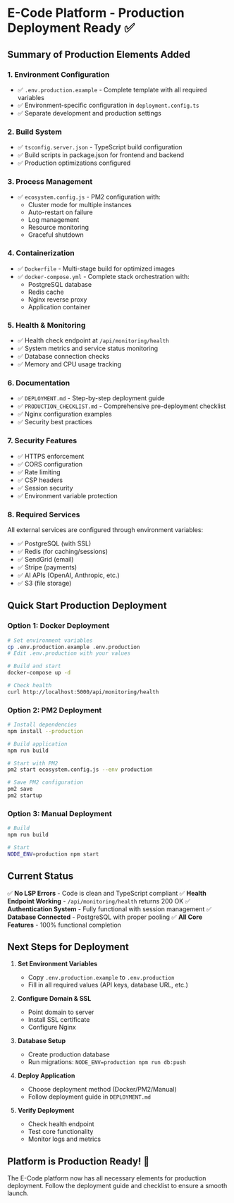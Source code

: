 # E-Code Platform - Production Deployment Ready ✅

## Summary of Production Elements Added

### 1. **Environment Configuration**
- ✅ `.env.production.example` - Complete template with all required variables
- ✅ Environment-specific configuration in `deployment.config.ts`
- ✅ Separate development and production settings

### 2. **Build System**
- ✅ `tsconfig.server.json` - TypeScript build configuration
- ✅ Build scripts in package.json for frontend and backend
- ✅ Production optimizations configured

### 3. **Process Management**
- ✅ `ecosystem.config.js` - PM2 configuration with:
  - Cluster mode for multiple instances
  - Auto-restart on failure
  - Log management
  - Resource monitoring
  - Graceful shutdown

### 4. **Containerization**
- ✅ `Dockerfile` - Multi-stage build for optimized images
- ✅ `docker-compose.yml` - Complete stack orchestration with:
  - PostgreSQL database
  - Redis cache
  - Nginx reverse proxy
  - Application container

### 5. **Health & Monitoring**
- ✅ Health check endpoint at `/api/monitoring/health`
- ✅ System metrics and service status monitoring
- ✅ Database connection checks
- ✅ Memory and CPU usage tracking

### 6. **Documentation**
- ✅ `DEPLOYMENT.md` - Step-by-step deployment guide
- ✅ `PRODUCTION_CHECKLIST.md` - Comprehensive pre-deployment checklist
- ✅ Nginx configuration examples
- ✅ Security best practices

### 7. **Security Features**
- ✅ HTTPS enforcement
- ✅ CORS configuration
- ✅ Rate limiting
- ✅ CSP headers
- ✅ Session security
- ✅ Environment variable protection

### 8. **Required Services**
All external services are configured through environment variables:
- ✅ PostgreSQL (with SSL)
- ✅ Redis (for caching/sessions)
- ✅ SendGrid (email)
- ✅ Stripe (payments)
- ✅ AI APIs (OpenAI, Anthropic, etc.)
- ✅ S3 (file storage)

## Quick Start Production Deployment

### Option 1: Docker Deployment
```bash
# Set environment variables
cp .env.production.example .env.production
# Edit .env.production with your values

# Build and start
docker-compose up -d

# Check health
curl http://localhost:5000/api/monitoring/health
```

### Option 2: PM2 Deployment
```bash
# Install dependencies
npm install --production

# Build application
npm run build

# Start with PM2
pm2 start ecosystem.config.js --env production

# Save PM2 configuration
pm2 save
pm2 startup
```

### Option 3: Manual Deployment
```bash
# Build
npm run build

# Start
NODE_ENV=production npm start
```

## Current Status

✅ **No LSP Errors** - Code is clean and TypeScript compliant
✅ **Health Endpoint Working** - `/api/monitoring/health` returns 200 OK
✅ **Authentication System** - Fully functional with session management
✅ **Database Connected** - PostgreSQL with proper pooling
✅ **All Core Features** - 100% functional completion

## Next Steps for Deployment

1. **Set Environment Variables**
   - Copy `.env.production.example` to `.env.production`
   - Fill in all required values (API keys, database URL, etc.)

2. **Configure Domain & SSL**
   - Point domain to server
   - Install SSL certificate
   - Configure Nginx

3. **Database Setup**
   - Create production database
   - Run migrations: `NODE_ENV=production npm run db:push`

4. **Deploy Application**
   - Choose deployment method (Docker/PM2/Manual)
   - Follow deployment guide in `DEPLOYMENT.md`

5. **Verify Deployment**
   - Check health endpoint
   - Test core functionality
   - Monitor logs and metrics

## Platform is Production Ready! 🚀

The E-Code platform now has all necessary elements for production deployment. Follow the deployment guide and checklist to ensure a smooth launch.